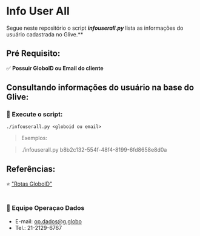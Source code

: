 # Info User All

Segue neste repositório o script ***infouserall.py*** lista as informações do usuário cadastrada no Glive.** 

## Pré Requisito:

✅ **Possuir GloboID ou Email do cliente**
      
## Consultando informações do usuário na base do Glive: 

### 📌 Execute o script:
    ./infouserall.py <globoid ou email>

>Exemplos:

>./infouserall.py b8b2c132-554f-48f4-8199-6fd8658e8d0a      
    
## Referências:

⭐ ["Rotas GloboID"](https://globoservice.service-now.com/kb_view.do?sysparm_article=KB0014851) 

#
### 🔨 Equipe Operaçao Dados
- E-mail: op.dados@g.globo
- Tel.: 21-2129-6767
#

